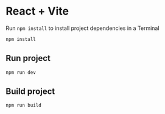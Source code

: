 # React + Vite

Run `npm install` to install project dependencies in a Terminal

```bash
npm install
```

## Run project

```bash
npm run dev
```

## Build project

```bash
npm run build
```

